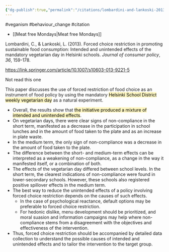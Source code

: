 ```yaml
---
{"dg-publish":true,"permalink":"/citations/lombardini-and-lankoski-2013/","tags":["#veganism","#behaviour_change","#citation"],"created":"2025-10-23T17:42:45.182+01:00","updated":"2025-10-23T18:06:08.822+01:00"}
---
```


#veganism #behaviour_change #citation 

- [[Meat free Mondays\|Meat free Mondays]]

Lombardini, C., & Lankoski, L. (2013). Forced choice restriction in promoting sustainable food consumption: Intended and unintended effects of the mandatory vegetarian day in Helsinki schools. _Journal of consumer policy_, _36_, 159-178.

https://link.springer.com/article/10.1007/s10603-013-9221-5

Not read this one

This paper discusses the use of forced restriction of food choice as an instrument of food policy by using the mandatory <mark style="background: #FFF3A3A6;">Helsinki School District weekly vegetarian day</mark> as a natural experiment. 
- Overall, the results show that <mark style="background: #FFF3A3A6;">the initiative produced a mixture of intended and unintended effects</mark>. 
- On vegetarian days, there were clear signs of non-compliance in the short term, manifested as a decrease in the participation in school lunches and in the amount of food taken to the plate and as an increase in plate waste. 
- In the medium term, the only sign of non-compliance was a decrease in the amount of food taken to the plate. 
- The difference between the short- and medium-term effects can be interpreted as a weakening of non-compliance, as a change in the way it manifested itself, or a combination of both. 
- The effects of the vegetarian day differed between school levels. In the short term, the clearest indications of non-compliance were found in lower-secondary schools. However, these schools also registered positive spillover effects in the medium term. 
- The best way to reduce the unintended effects of a policy involving forced choice restriction depends on the causes of such effects.
	- In the case of psychological reactance, default options may be preferable to forced choice restriction. 
	- For hedonic dislike, menu development should be prioritized, and moral suasion and information campaigns may help where non-compliance stems from a disagreement with the objectives and effectiveness of the intervention. 
- Thus, forced choice restriction should be accompanied by detailed data collection to understand the possible causes of intended and unintended effects and to tailor the intervention to the target group.